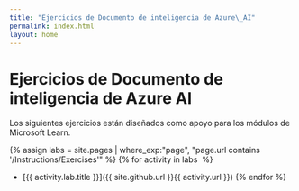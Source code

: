 ```yaml
---
title: "Ejercicios de Documento de inteligencia de Azure\_AI"
permalink: index.html
layout: home
---
```


# Ejercicios de Documento de inteligencia de Azure AI

Los siguientes ejercicios están diseñados como apoyo para los módulos de Microsoft Learn.


{% assign labs = site.pages | where_exp:"page", "page.url contains '/Instructions/Exercises'" %} {% for activity in labs  %}
- [{{ activity.lab.title }}]({{ site.github.url }}{{ activity.url }}) {% endfor %}

